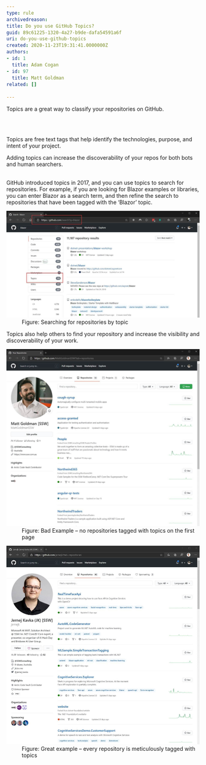 ```yaml
---
type: rule
archivedreason: 
title: Do you use GitHub Topics?
guid: 89c61225-1320-4a27-b9de-dafa54591a6f
uri: do-you-use-github-topics
created: 2020-11-23T19:31:41.0000000Z
authors:
- id: 1
  title: Adam Cogan
- id: 97
  title: Matt Goldman
related: []

---
```



<p class="ssw15-rteElement-P">Topics are a great way to classify your repositories on GitHub. <br></p>
<br><excerpt class='endintro'></excerpt><br>
<p>Topics are free text tags that help identify the technologies, purpose, and intent of your project.</p><p>Adding topics can increase the discoverability of your repos for both bots and human searchers.</p><p><br>​GitHub introduced topics in 2017, and you can use topics to search for repositories. For example, if you are looking for Blazor examples or libraries, you can enter Blazor as a search term, and then refine the search to repositories that have been tagged with the ‘Blazor’ topic.</p><dl class="image"><dt><img src="github-repositories-topics-search.jpg" alt="github-repositories-topics-search.jpg" style="width:750px;" /></dt><dd>Figure: Searching for repositories by topic</dd></dl><p>Topics also help others to find your repository and increase the visibility and discoverability of your work.</p><dl class="badImage"><dt><img src="github-repositories-topics-bad.jpg" alt="github-repositories-topics-bad.jpg" style="width:750px;" /></dt><dd>Figure: Bad Example – no repositories tagged with topics on the first page</dd></dl><dl class="goodImage"><dt><img src="github-repositories-topics-good.jpg" alt="github-repositories-topics-good.jpg" style="width:750px;" /></dt><dd>Figure: Great example – every repository is meticulously tagged with topics</dd></dl>​<br>


